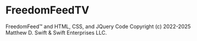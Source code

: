 # FreedomFeedTV  
FreedomFeed™ and HTML, CSS, and JQuery Code Copyright (c) 2022-2025 Matthew D. Swift & Swift Enterprises LLC.
